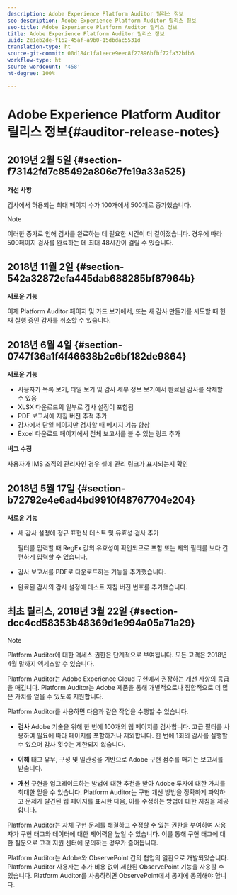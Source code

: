```yaml
---
description: Adobe Experience Platform Auditor 릴리스 정보
seo-description: Adobe Experience Platform Auditor 릴리스 정보
seo-title: Adobe Experience Platform Auditor 릴리스 정보
title: Adobe Experience Platform Auditor 릴리스 정보
uuid: 2e1eb2de-f162-45af-a9b0-15dbdac5531d
translation-type: ht
source-git-commit: 00d184c1fa1eece9eec8f27896bfbf72fa32bfb6
workflow-type: ht
source-wordcount: '458'
ht-degree: 100%

---
```



# Adobe Experience Platform Auditor 릴리스 정보{#auditor-release-notes}

## 2019년 2월 5일 {#section-f73142fd7c85492a806c7fc19a33a525}

**개선 사항**

검사에서 허용되는 최대 페이지 수가 100개에서 500개로 증가했습니다.

>[!NOTE]
>
>이러한 증가로 인해 검사를 완료하는 데 필요한 시간이 더 길어졌습니다. 경우에 따라 500페이지 검사를 완료하는 데 최대 48시간이 걸릴 수 있습니다.

## 2018년 11월 2일 {#section-542a32872efa445dab688285bf87964b}

**새로운 기능**

이제 Platform Auditor 페이지 및 카드 보기에서, 또는 새 감사 만들기를 시도할 때 현재 실행 중인 감사를 취소할 수 있습니다.

## 2018년 6월 4일 {#section-0747f36a1f4f46638b2c6bf182de9864}

**새로운 기능**

* 사용자가 목록 보기, 타일 보기 및 감사 세부 정보 보기에서 완료된 감사를 삭제할 수 있음
* XLSX 다운로드의 일부로 감사 설정이 포함됨
* PDF 보고서에 지침 버전 추적 추가
* 감사에서 단일 페이지만 검사할 때 메시지 기능 향상
* Excel 다운로드 페이지에서 전체 보고서를 볼 수 있는 링크 추가

**버그 수정**

사용자가 IMS 조직의 관리자인 경우 셸에 관리 링크가 표시되는지 확인

## 2018년 5월 17일 {#section-b72792e4e6ad4bd9910f48767704e204}

**새로운 기능**

* 새 감사 설정에 정규 표현식 테스트 및 유효성 검사 추가

   필터를 입력할 때 RegEx 값의 유효성이 확인되므로 포함 또는 제외 필터를 보다 간편하게 입력할 수 있습니다.
* 감사 보고서를 PDF로 다운로드하는 기능을 추가했습니다.
* 완료된 감사의 감사 설정에 테스트 지침 버전 번호를 추가했습니다.

## 최초 릴리스, 2018년 3월 22일 {#section-dcc4cd58353b48369d1e994a05a71a29}

>[!NOTE]
>
>Platform Auditor에 대한 액세스 권한은 단계적으로 부여됩니다. 모든 고객은 2018년 4월 말까지 액세스할 수 있습니다.

Platform Auditor는 Adobe Experience Cloud 구현에서 권장하는 개선 사항의 등급을 매깁니다. Platform Auditor는 Adobe 제품을 통해 개별적으로나 집합적으로 더 많은 가치를 얻을 수 있도록 지원합니다.

Platform Auditor를 사용하면 다음과 같은 작업을 수행할 수 있습니다.

* **검사** Adobe 기술을 위해 한 번에 100개의 웹 페이지를 검사합니다. 고급 필터를 사용하여 필요에 따라 페이지를 포함하거나 제외합니다. 한 번에 1회의 감사를 실행할 수 있으며 감사 횟수는 제한되지 않습니다.

* **이해** 태그 유무, 구성 및 일관성을 기반으로 Adobe 구현 점수를 매기는 보고서를 받습니다.

* **개선** 구현을 업그레이드하는 방법에 대한 추천을 받아 Adobe 투자에 대한 가치를 최대한 얻을 수 있습니다. Platform Auditor는 구현 개선 방법을 정확하게 파악하고 문제가 발견된 웹 페이지를 표시한 다음, 이를 수정하는 방법에 대한 지침을 제공합니다.

Platform Auditor는 자체 구현 문제를 해결하고 수정할 수 있는 권한을 부여하여 사용자가 구현 태그와 데이터에 대한 제어력을 높일 수 있습니다. 이를 통해 구현 태그에 대한 질문으로 고객 지원 센터에 문의하는 경우가 줄어듭니다.

Platform Auditor는 Adobe와 ObservePoint 간의 협업의 일환으로 개발되었습니다. Platform Auditor 사용자는 추가 비용 없이 제한된 ObservePoint 기능을 사용할 수 있습니다. Platform Auditor를 사용하려면 ObservePoint에서 공지에 동의해야 합니다.
